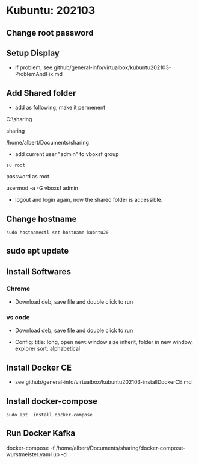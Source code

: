 
# Kubuntu: 202103

## Change root password

## Setup Display

- if problem, see github/general-info/virtualbox/kubuntu202103-ProblemAndFix.md

## Add Shared folder

- add as following, make it permenent

C:\sharing

sharing

/home/albert/Documents/sharing

- add current user "admin" to vboxsf group

`su root`

password as root

usermod -a -G vboxsf admin

- logout and login again, now the shared folder is accessible.


## Change hostname

`sudo hostnamectl set-hostname kubntu20`

## sudo apt update


## Install Softwares

### Chrome

- Download deb, save file and double click to run

### vs code

- Download deb, save file and double click to run

- Config: title: long, open new: window size inherit, folder in new window, explorer sort: alphabetical

## Install Docker CE

- see github/general-info/virtualbox/kubuntu202103-installDockerCE.md

## Install docker-compose

`sudo apt  install docker-compose`

## Run Docker Kafka

docker-compose -f /home/albert/Documents/sharing/docker-compose-wurstmeister.yaml up -d

